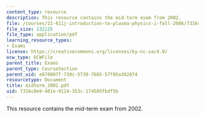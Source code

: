 ```yaml
---
content_type: resource
description: This resource contains the mid-term exam from 2002.
file: /courses/22-611j-introduction-to-plasma-physics-i-fall-2006/7316c8e9481e9124353c174505fbdf5b_midterm_2002.pdf
file_size: 132125
file_type: application/pdf
learning_resource_types:
- Exams
license: https://creativecommons.org/licenses/by-nc-sa/4.0/
ocw_type: OCWFile
parent_title: Exams
parent_type: CourseSection
parent_uid: e870807f-739c-5739-7605-57f05a382074
resourcetype: Document
title: midterm_2002.pdf
uid: 7316c8e9-481e-9124-353c-174505fbdf5b
---
```

This resource contains the mid-term exam from 2002.